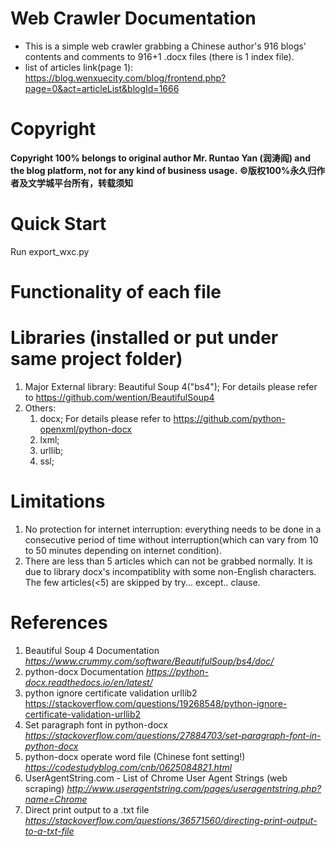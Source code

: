 # Web Crawler Documentation
* This is a simple web crawler grabbing a Chinese author's 916 blogs' contents and comments to 916+1 .docx files (there is 1 index file).
* list of articles link(page 1): https://blog.wenxuecity.com/blog/frontend.php?page=0&act=articleList&blogId=1666

# Copyright
**Copyright 100% belongs to original author Mr. Runtao Yan (润涛阎) and the blog platform, not for any kind of business usage.**
**©版权100%永久归作者及文学城平台所有，转载须知**

# Quick Start
Run export_wxc.py

# Functionality of each file


# Libraries (installed or put under same project folder)
1. Major External library: Beautiful Soup 4("bs4"); For details please refer to https://github.com/wention/BeautifulSoup4
2. Others: 
     1. docx; For details please refer to https://github.com/python-openxml/python-docx
     2. lxml;
     3. urllib; 
     4. ssl; 
     
# Limitations
1. No protection for internet interruption: everything needs to be done in a consecutive period of time without interruption(which can vary from 10 to 50 minutes depending on internet condition).
2. There are less than 5 articles which can not be grabbed normally. It is due to library docx's incompatiblity with some non-English characters. The few articles(<5) are skipped by try... except.. clause.

# References
1. Beautiful Soup 4 Documentation
*https://www.crummy.com/software/BeautifulSoup/bs4/doc/*
2. python-docx Documentation
*https://python-docx.readthedocs.io/en/latest/*
3. python ignore certificate validation urllib2
https://stackoverflow.com/questions/19268548/python-ignore-certificate-validation-urllib2
4. Set paragraph font in python-docx
*https://stackoverflow.com/questions/27884703/set-paragraph-font-in-python-docx*
5. python-docx operate word file (Chinese font setting!)
*https://codestudyblog.com/cnb/0625084821.html*
6. UserAgentString.com - List of Chrome User Agent Strings (web scraping)
*http://www.useragentstring.com/pages/useragentstring.php?name=Chrome*
7. Direct print output to a .txt file
*https://stackoverflow.com/questions/36571560/directing-print-output-to-a-txt-file*
